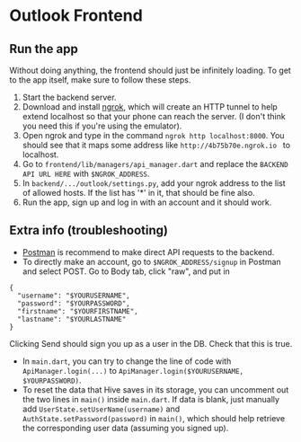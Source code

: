# Outlook Frontend

## Run the app
Without doing anything, the frontend should just be infinitely loading. To get to the app itself, make sure to follow these steps.
1. Start the backend server.
2. Download and install [ngrok](https://dashboard.ngrok.com/get-started), which will create an HTTP tunnel to help extend localhost so that your phone can reach the server. (I don't think you need this if you're using the emulator).
3. Open ngrok and type in the command `ngrok http localhost:8000`. You should see that it maps some address like `http://4b75b70e.ngrok.io ` to localhost.
4. Go to `frontend/lib/managers/api_manager.dart` and replace the `BACKEND API URL HERE` with  `$NGROK_ADDRESS`.
5. In `backend/.../outlook/settings.py`, add your ngrok address to the list of allowed hosts. If the list has '*' in it, that should be fine also.
6. Run the app, sign up and log in with an account and it should work.

## Extra info (troubleshooting)
- [Postman](https://www.postman.com/downloads/) is recommend to make direct API requests to the backend.
- To directly make an account, go to `$NGROK_ADDRESS/signup` in Postman and select POST. Go to Body tab, click "raw", and put in
```
{
  "username": "$YOURUSERNAME",
  "password": "$YOURPASSWORD",
  "firstname": "$YOURFIRSTNAME",
  "lastname": "$YOURLASTNAME"
}
```
Clicking Send should sign you up as a user in the DB. Check that this is true.
- In `main.dart`, you can try to change the line of code with `ApiManager.login(...)` to `ApiManager.login($YOURUSERNAME, $YOURPASSWORD)`.
- To reset the data that Hive saves in its storage, you can uncomment out the two lines in `main()` inside `main.dart`. If data is blank, just manually add `UserState.setUserName(username)` and `AuthState.setPassword(password)` in `main()`, which should help retrieve the corresponding user data (assuming you signed up).

